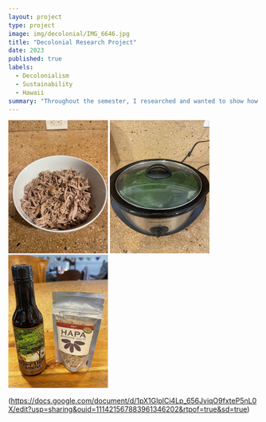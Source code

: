 ```yaml
---
layout: project
type: project
image: img/decolonial/IMG_6646.jpg
title: "Decolonial Research Project"
date: 2023
published: true
labels:
  - Decolonialism
  - Sustainability
  - Hawaii
summary: "Throughout the semester, I researched and wanted to show how Kalua Pig could be viewed as a decolonial food for Native Hawaiians."
---
```


<div class="text-center p-4">
  <img width="200px" src="../img/decolonial/IMG_6653.jpg" class="img-thumbnail" >
  <img width="200px" src="../img/decolonial/IMG_6650.jpg" class="img-thumbnail" >
  <img width="200px" src="../img/decolonial/IMG_6647.jpg" class="img-thumbnail" >
</div>

(https://docs.google.com/document/d/1pX1GIplCi4Lp_656JviqO9fxteP5nL0X/edit?usp=sharing&ouid=111421567883961346202&rtpof=true&sd=true)
